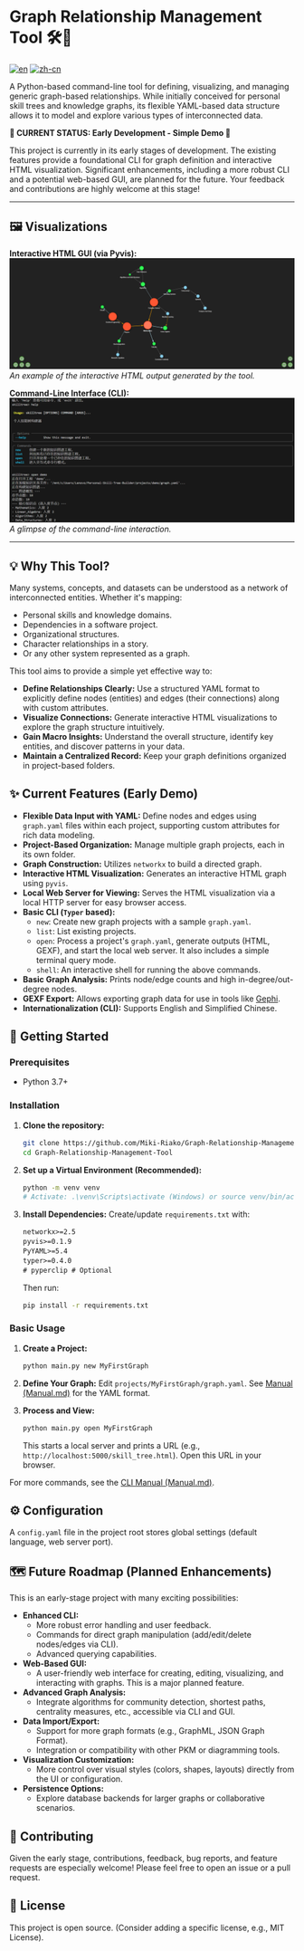 # Graph Relationship Management Tool 🛠️🌲

[![en](https://img.shields.io/badge/lang-en-blue.svg)](README.md) [![zh-cn](https://img.shields.io/badge/lang-zh--cn-red.svg)](README_CN.md)

A Python-based command-line tool for defining, visualizing, and managing generic graph-based relationships. While initially conceived for personal skill trees and knowledge graphs, its flexible YAML-based data structure allows it to model and explore various types of interconnected data.

**🚧 CURRENT STATUS: Early Development - Simple Demo 🚧**

This project is currently in its early stages of development. The existing features provide a foundational CLI for graph definition and interactive HTML visualization. Significant enhancements, including a more robust CLI and a potential web-based GUI, are planned for the future. Your feedback and contributions are highly welcome at this stage!

---

## 🖼️ Visualizations

**Interactive HTML GUI (via Pyvis):**
![Interactive Graph Visualization](image/GUI.png)
*An example of the interactive HTML output generated by the tool.*

**Command-Line Interface (CLI):**
![CLI Usage Example](image/CLI.png)
*A glimpse of the command-line interaction.*

---

## 💡 Why This Tool?

Many systems, concepts, and datasets can be understood as a network of interconnected entities. Whether it's mapping:

*   Personal skills and knowledge domains.
*   Dependencies in a software project.
*   Organizational structures.
*   Character relationships in a story.
*   Or any other system represented as a graph.

This tool aims to provide a simple yet effective way to:

*   **Define Relationships Clearly:** Use a structured YAML format to explicitly define nodes (entities) and edges (their connections) along with custom attributes.
*   **Visualize Connections:** Generate interactive HTML visualizations to explore the graph structure intuitively.
*   **Gain Macro Insights:** Understand the overall structure, identify key entities, and discover patterns in your data.
*   **Maintain a Centralized Record:** Keep your graph definitions organized in project-based folders.

## ✨ Current Features (Early Demo)

*   **Flexible Data Input with YAML:** Define nodes and edges using `graph.yaml` files within each project, supporting custom attributes for rich data modeling.
*   **Project-Based Organization:** Manage multiple graph projects, each in its own folder.
*   **Graph Construction:** Utilizes `networkx` to build a directed graph.
*   **Interactive HTML Visualization:** Generates an interactive HTML graph using `pyvis`.
*   **Local Web Server for Viewing:** Serves the HTML visualization via a local HTTP server for easy browser access.
*   **Basic CLI (`Typer` based):**
    *   `new`: Create new graph projects with a sample `graph.yaml`.
    *   `list`: List existing projects.
    *   `open`: Process a project's `graph.yaml`, generate outputs (HTML, GEXF), and start the local web server. It also includes a simple terminal query mode.
    *   `shell`: An interactive shell for running the above commands.
*   **Basic Graph Analysis:** Prints node/edge counts and high in-degree/out-degree nodes.
*   **GEXF Export:** Allows exporting graph data for use in tools like [Gephi](https://gephi.org/).
*   **Internationalization (CLI):** Supports English and Simplified Chinese.

## 🚀 Getting Started

### Prerequisites

*   Python 3.7+

### Installation

1.  **Clone the repository:**
    ```bash
    git clone https://github.com/Miki-Riako/Graph-Relationship-Management-Tool.git
    cd Graph-Relationship-Management-Tool
    ```

2.  **Set up a Virtual Environment (Recommended):**
    ```bash
    python -m venv venv
    # Activate: .\venv\Scripts\activate (Windows) or source venv/bin/activate (macOS/Linux)
    ```

3.  **Install Dependencies:**
    Create/update `requirements.txt` with:
    ```txt
    networkx>=2.5
    pyvis>=0.1.9
    PyYAML>=5.4
    typer>=0.4.0
    # pyperclip # Optional
    ```
    Then run:
    ```bash
    pip install -r requirements.txt
    ```

### Basic Usage

1.  **Create a Project:**
    ```bash
    python main.py new MyFirstGraph
    ```

2.  **Define Your Graph:**
    Edit `projects/MyFirstGraph/graph.yaml`. See [Manual (Manual.md)](Manual.md) for the YAML format.

3.  **Process and View:**
    ```bash
    python main.py open MyFirstGraph
    ```
    This starts a local server and prints a URL (e.g., `http://localhost:5000/skill_tree.html`). Open this URL in your browser.

For more commands, see the [CLI Manual (Manual.md)](Manual.md).

## ⚙️ Configuration

A `config.yaml` file in the project root stores global settings (default language, web server port).

## 🗺️ Future Roadmap (Planned Enhancements)

This is an early-stage project with many exciting possibilities:

*   **Enhanced CLI:**
    *   More robust error handling and user feedback.
    *   Commands for direct graph manipulation (add/edit/delete nodes/edges via CLI).
    *   Advanced querying capabilities.
*   **Web-Based GUI:**
    *   A user-friendly web interface for creating, editing, visualizing, and interacting with graphs. This is a major planned feature.
*   **Advanced Graph Analysis:**
    *   Integrate algorithms for community detection, shortest paths, centrality measures, etc., accessible via CLI and GUI.
*   **Data Import/Export:**
    *   Support for more graph formats (e.g., GraphML, JSON Graph Format).
    *   Integration or compatibility with other PKM or diagramming tools.
*   **Visualization Customization:**
    *   More control over visual styles (colors, shapes, layouts) directly from the UI or configuration.
*   **Persistence Options:**
    *   Explore database backends for larger graphs or collaborative scenarios.

## 🤝 Contributing

Given the early stage, contributions, feedback, bug reports, and feature requests are especially welcome! Please feel free to open an issue or a pull request.

## 📜 License

This project is open source. (Consider adding a specific license, e.g., MIT License).